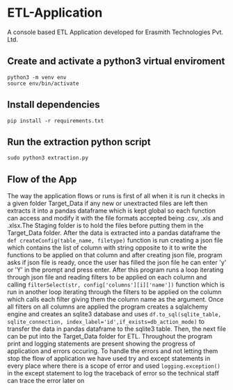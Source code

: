 # ETL-Application
A console based ETL Application developed for Erasmith Technologies Pvt. Ltd. 

## Create and activate a python3 virtual enviroment
```
python3 -m venv env
source env/bin/activate
```

## Install dependencies 
```pip install -r requirements.txt```

## Run the extraction python script
```sudo python3 extraction.py```

## Flow of the App
The way the application flows or runs is first of all when it is run it checks in a given folder Target_Data if any new or unextracted files are left then extracts it into a pandas dataframe which is kept global so each function can access and modify it with the file formats accepted being .csv, .xls and .xlsx.The Staging folder is to hold the files before putting them in the Target_Data folder. 
After the data is extracted into a pandas dataframe the ```def createConfig(table_name, filetype)``` function is run creating a json file which contains the list of column with string opposite to it to write the functions to be applied on that column and after creating json file, program asks if json file is ready, once the user has filled the json file he can enter 'y' or 'Y' in the prompt and press enter.
After this program runs a loop iterating through json file and reading filters to be applied on each column and calling ```filterSelect(str, config['columns'][i]['name'])``` function which is run in another loop iterating through the filters to be applied on the column which calls each filter giving them the column name as the argument.
Once all filters on all columns are applied the program creates a sqlalchemy engine and creates an sqlite3 database and uses ```df.to_sql(sqlite_table, sqlite_connection, index_label='id',if_exists=db_action_mode)``` to transfer the data in pandas dataframe to the sqlite3 table. 
Then, the next file can be put into the Target_Data folder for ETL.
Throughout the program print and logging statements are present showing the progress of application and errors occuring.
To handle the errors and not letting them stop the flow of application we have used try and except statements in every place where there is a scope of error and used ```logging.exception()``` in the except statement to log the traceback of error so the technical staff can trace the error later on

